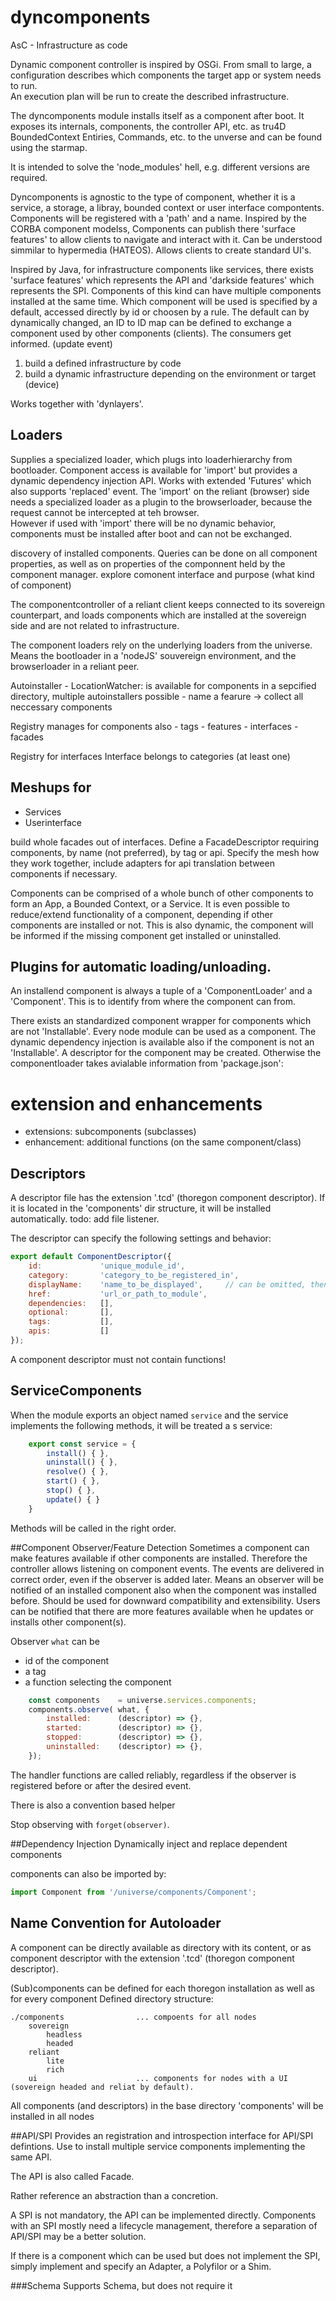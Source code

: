 dyncomponents
=============

AsC - Infrastructure as code

Dynamic component controller is inspired by OSGi. 
From small to large, a configuration describes which
components the target app or system needs to run.  
An execution plan will be run to create the described infrastructure.

The dyncomponents module installs itself as a component after boot.
It exposes its internals, components, the controller API, etc. as 
tru4D BoundedContext Entiries, Commands, etc. to the unverse and can be found using the starmap.

It is intended to solve the 'node_modules' hell, e.g. different versions are required.

Dyncomponents is agnostic to the type of component, whether it is a service, a storage, a libray, bounded context 
or user interface compontents. Components will be registered with a 'path' and a name.
Inspired by the CORBA component modelss, Components can publish there 'surface features' to allow clients to 
navigate and interact with it. Can be understood simmilar to hypermedia (HATEOS). Allows clients to create standard UI's. 

Inspired by Java, for infrastructure components like services, there exists 'surface features' which represents the API 
and 'darkside features' which represents the SPI.
Components of this kind can have multiple components installed at the same time. Which component will be used is specified 
by a default, accessed directly by id or choosen by a rule.
The default can by dynamically changed, an ID to ID map can be defined to exchange a component used 
by other components (clients).
The consumers get informed. (update event)

1) build a defined infrastructure by code
2) build a dynamic infrastructure depending on the environment or target (device)

Works together with 'dynlayers'.


## Loaders
Supplies a specialized loader, which plugs into loaderhierarchy from bootloader.
Component access is available for 'import' but provides a dynamic dependency injection API. 
Works with extended 'Futures' which also supports 'replaced' event.
The 'import' on the reliant (browser) side needs a specialized loader as a plugin to the browserloader, because the 
request cannot be intercepted at teh browser.  
However if used with 'import' there will be no dynamic behavior, components must be installed after boot and can not be exchanged.


discovery of installed components. Queries can be done on all component properties, as well as on properties of 
the componnent held by the component manager. 
explore comonent interface and purpose (what kind of component)

The componentcontroller of a reliant client keeps connected to its sovereign counterpart, and loads components which 
are installed at the sovereign side and are not related to infrastructure.

The component loaders rely on the underlying loaders from the universe. Means the bootloader in a 'nodeJS' souvereign 
environment, and the browserloader in a reliant peer.

Autoinstaller 
    - LocationWatcher: is available for components in a sepcified directory, multiple autoinstallers possible
    - name a fearure -> collect all neccessary components 

Registry manages for components also
    - tags
    - features
    - interfaces
    - facades

Registry for interfaces
Interface belongs to categories (at least one)

## Meshups for 
- Services
- Userinterface

build whole facades out of interfaces. Define a FacadeDescriptor requiring components, by name (not preferred), by tag 
or api. Specify the mesh how they work together, include adapters for api translation between components if necessary.

Components can be comprised of a whole bunch of other components to form an App, a Bounded Context, or a Service. 
It is even possible to reduce/extend functionality of a component, depending if other components are installed or not. 
This is also dynamic, the component will be informed if the missing component get installed or uninstalled.

## Plugins for automatic loading/unloading.
An installend component is always a tuple of a 'ComponentLoader' and a 'Component'. This is to identify from where the 
component can from. 

There exists an standardized component wrapper for components which are not 'Installable'. Every node module can be used
as a component. The dynamic dependency injection is available also if the component is not an 'Installable'.
A descriptor for the component may be created. Otherwise the componentloader takes avialable information from 'package.json':

# extension and enhancements
- extensions: subcomponents (subclasses) 
- enhancement: additional functions (on the same component/class)

## Descriptors
A descriptor file has the extension '.tcd' (thoregon component descriptor). If it is located in the 'components'
dir structure, it will be installed automatically. todo: add file listener. 

The descriptor can specify the following settings and behavior:

```js
export default ComponentDescriptor({
    id:             'unique_module_id',
    category:       'category_to_be_registered_in',
    displayName:    'name_to_be_displayed',     // can be omitted, then the id will be used
    href:           'url_or_path_to_module',
    dependencies:   [],
    optional:       [],
    tags:           [],
    apis:           []
});
```

A component descriptor must not contain functions!

## ServiceComponents
When the module exports an object named `service` and the service implements the following methods, it will be treated a s service:

```js
    export const service = {
        install() { },
        uninstall() { },
        resolve() { },
        start() { },
        stop() { },
        update() { }
    }
```

Methods will be called in the right order.    

##Component Observer/Feature Detection
Sometimes a component can make features available if other components are installed. Therefore the controller
allows listening on component events. The events are delivered in correct order, even if the observer is added 
later. Means an observer will be notified of an installed component also when the component was installed before.
Should be used for downward compatibility and extensibility. Users can be notified that there are more features
available when he updates or installs other component(s).

Observer
`what` can be
- id of the component
- a tag 
- a function selecting the component 
```js
    const components    = universe.services.components;
    components.observe( what, { 
        installed:      (descriptor) => {},
        started:        (descriptor) => {},
        stopped:        (descriptor) => {},
        uninstalled:    (descriptor) => {},
    });
```
The handler functions are called reliably, regardless if the observer is registered before or after the desired event.

There is also a convention based helper 

Stop observing with `forget(observer)`.

##Dependency Injection
Dynamically inject and replace dependent components

components can also be imported by:
```js
import Component from '/universe/components/Component';
```
 
## Name Convention for Autoloader

A component can be directly available as directory with its content, or as component descriptor
with the extension '.tcd' (thoregon component descriptor).
 
(Sub)components can be defined for each thoregon installation as well as for every component
Defined directory structure:

    ./components                ... compoents for all nodes
        sovereign
            headless
            headed
        reliant
            lite
            rich 
        ui                      ... components for nodes with a UI (sovereign headed and reliat by default).

All components (and descriptors) in the base directory 'components' will be installed in all nodes


##API/SPI
Provides an registration and introspection interface for API/SPI defintions. Use to install multiple service 
components implementing the same API.

The API is also called Facade.

Rather reference an abstraction than a concretion.

A SPI is not mandatory, the API can be implemented directly. Components with an SPI mostly need a lifecycle management,
therefore a separation of API/SPI may be a better solution.  

If there is a component which can be used but does not implement the SPI, simply implement and specify an 
Adapter, a Polyfilor or a Shim.

###Schema
Supports Schema, but does not require it

